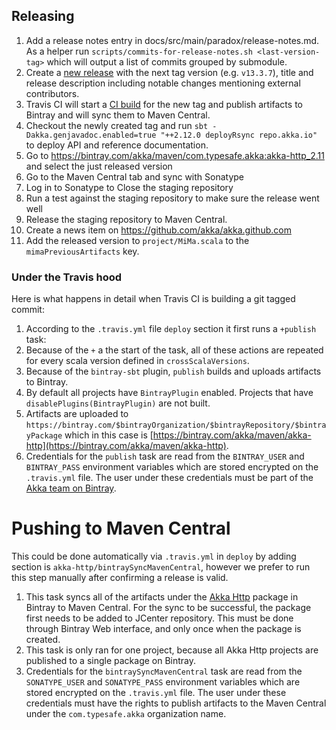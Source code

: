 ## Releasing

1. Add a release notes entry in docs/src/main/paradox/release-notes.md. As a helper run
`scripts/commits-for-release-notes.sh <last-version-tag>` which will output a list of commits grouped by submodule.
2. Create a [new release](https://github.com/akka/akka-http/releases/new) with the next tag version (e.g. `v13.3.7`), title and release description including notable changes mentioning external contributors.
3. Travis CI will start a [CI build](https://travis-ci.org/akka/akka-http/builds) for the new tag and publish artifacts to Bintray and will sync them to Maven Central.
4. Checkout the newly created tag and run `sbt -Dakka.genjavadoc.enabled=true "++2.12.0 deployRsync repo.akka.io"` to deploy API and reference documentation.
5. Go to https://bintray.com/akka/maven/com.typesafe.akka:akka-http_2.11 and select the just released version
6. Go to the Maven Central tab and sync with Sonatype
7. Log in to Sonatype to Close the staging repository
8. Run a test against the staging repository to make sure the release went well
9. Release the staging repository to Maven Central.
10. Create a news item on https://github.com/akka/akka.github.com
11. Add the released version to `project/MiMa.scala` to the `mimaPreviousArtifacts` key.

### Under the Travis hood

Here is what happens in detail when Travis CI is building a git tagged commit:

1. According to the `.travis.yml` file `deploy` section it first runs a `+publish` task:
  1. Because of the `+` a the start of the task, all of these actions are repeated for every scala version defined in `crossScalaVersions`.
  2. Because of the `bintray-sbt` plugin, `publish` builds and uploads artifacts to Bintray.
  3. By default all projects have `BintrayPlugin` enabled. Projects that have `disablePlugins(BintrayPlugin)` are not built.
  4. Artifacts are uploaded to `https://bintray.com/$bintrayOrganization/$bintrayRepository/$bintrayPackage` which in this case is [https://bintray.com/akka/maven/akka-http](https://bintray.com/akka/maven/akka-http).
  5. Credentials for the `publish` task are read from the `BINTRAY_USER` and `BINTRAY_PASS` environment variables which are stored encrypted on the `.travis.yml` file. The user under these credentials must be part of the [Akka team on Bintray](https://bintray.com/akka/).
  
# Pushing to Maven Central
This could be done automatically via `.travis.yml` in `deploy` by adding section is `akka-http/bintraySyncMavenCentral`, however we prefer to run this step manually after confirming a release is valid.

  1. This task syncs all of the artifacts under the [Akka Http](https://bintray.com/akka/maven/akka-http) package in Bintray to Maven Central. For the sync to be successful, the package first needs to be added to JCenter repository. This must be done through Bintray Web interface, and only once when the package is created.
  2. This task is only ran for one project, because all Akka Http projects are published to a single package on Bintray.
  3. Credentials for the `bintraySyncMavenCentral` task are read from the `SONATYPE_USER` and `SONATYPE_PASS` environment variables which are stored encrypted on the `.travis.yml` file. The user under these credentials must have the rights to publish artifacts to the Maven Central under the `com.typesafe.akka` organization name.
